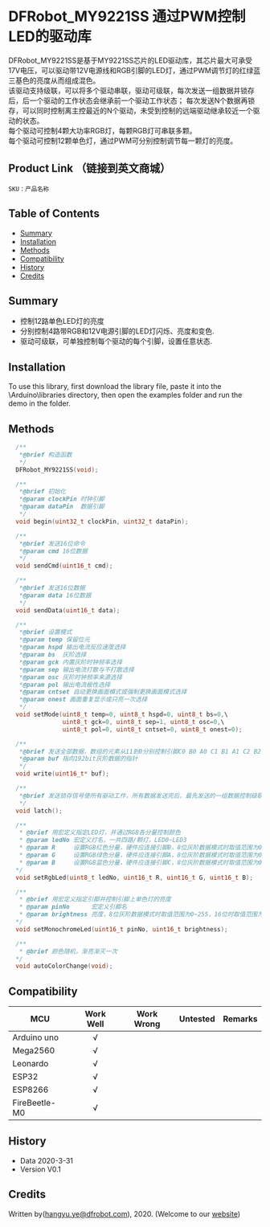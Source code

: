 # DFRobot_MY9221SS 通过PWM控制LED的驱动库
DFRobot_MY9221SS是基于MY9221SS芯片的LED驱动库，其芯片最大可承受17V电压，可以驱动带12V电源线和RGB引脚的LED灯，通过PWM调节灯的红绿蓝三基色的亮度从而组成混色。<br>
该驱动支持级联，可以将多个驱动串联，驱动可级联，每次发送一组数据并锁存后，后一个驱动的工作状态会继承前一个驱动工作状态；
每次发送N个数据再锁存，可以同时控制离主控最近的N个驱动，未受到控制的远端驱动继承较近一个驱动的状态。<br>
每个驱动可控制4颗大功率RGB灯，每颗RGB灯可串联多颗。<br>
每个驱动可控制12颗单色灯，通过PWM可分别控制调节每一颗灯的亮度。  <br>




## Product Link （链接到英文商城）
    SKU：产品名称
   
## Table of Contents

* [Summary](#summary)
* [Installation](#installation)
* [Methods](#methods)
* [Compatibility](#compatibility)
* [History](#history)
* [Credits](#credits)

## Summary

* 控制12路单色LED灯的亮度 <br>
* 分别控制4路带RGB和12V电源引脚的LED灯闪烁、亮度和变色. <br>
* 驱动可级联，可单独控制每个驱动的每个引脚，设置任意状态. <br>

## Installation

To use this library, first download the library file, paste it into the \Arduino\libraries directory, then open the examples folder and run the demo in the folder.

## Methods

```C++
  /**
   *@brief 构造函数
   */
  DFRobot_MY9221SS(void);

  /**
   *@brief 初始化
   *@param clockPin 时钟引脚
   *@param dataPin  数据引脚
   */
  void begin(uint32_t clockPin, uint32_t dataPin);

  /**
   *@brief 发送16位命令
   *@param cmd 16位数据
   */
  void sendCmd(uint16_t cmd);

  /**
   *@brief 发送16位数据
   *@param data 16位数据
   */
  void sendData(uint16_t data);

  /**
   *@brief 设置模式
   *@param temp 保留位元
   *@param hspd 输出电流反应速度选择
   *@param bs  灰阶选择
   *@param gck 内置灰阶时钟频率选择
   *@param sep 输出电流打散与不打散选择
   *@param osc 灰阶时钟频率来源选择
   *@param pol 输出电流极性选择
   *@param cntset 自动更换画面模式或强制更换画面模式选择
   *@param onest 画面重复显示或只亮一次选择
   */
  void setMode(uint8_t temp=0, uint8_t hspd=0, uint8_t bs=0,\
               uint8_t gck=0, uint8_t sep=1, uint8_t osc=0,\
               uint8_t pol=0, uint8_t cntset=0, uint8_t onest=0);

  /**
   *@brief 发送全部数据，数组的元素从11到0分别控制引脚C0 B0 A0 C1 B1 A1 C2 B2 A2 C3 B3 A3
   *@param buf 指向192bit灰阶数据的指针
   */
  void write(uint16_t* buf);

  /**
   *@brief 发送锁存信号使所有驱动工作，所有数据发送完后，最先发送的一组数据控制级联的最远的一个驱动，最后发送的一组数据控制与主控相连的驱动
   */
  void latch();

  /**
   * @brief 用宏定义指定LED灯，并通过RGB各分量控制颜色  
   * @param ledNo 宏定义灯名，一共四路/颗灯，LED0~LED3
   * @param R     设置RGB红色分量，硬件应连接引脚B，8位灰阶数据模式时取值范围为0~255，16位时取值范围为0~65535
   * @param G     设置RGB绿色分量，硬件应连接引脚A，8位灰阶数据模式时取值范围为0~255，16位时取值范围为0~65535
   * @param B     设置RGB蓝色分量，硬件应连接引脚C，8位灰阶数据模式时取值范围为0~255，16位时取值范围为0~65535
  */
  void setRgbLed(uint8_t ledNo, uint16_t R, uint16_t G, uint16_t B);

  /**
   * @brief 用宏定义指定引脚并控制引脚上单色灯的亮度
   * @param pinNo      宏定义引脚名
   * @param brightness 亮度，8位灰阶数据模式时取值范围为0~255，16位时取值范围为0~65535
  */
  void setMonochromeLed(uint16_t pinNo, uint16_t brightness);

  /**
   * @brief 颜色随机，渐亮渐灭一次
  */
  void autoColorChange(void);
```

## Compatibility

MCU                | Work Well    | Work Wrong   | Untested    | Remarks
------------------ | :----------: | :----------: | :---------: | -----
Arduino uno        |      √       |              |             | 
Mega2560        |      √       |              |             | 
Leonardo        |      √       |              |             | 
ESP32        |      √       |              |             | 
ESP8266        |      √       |              |             | 
FireBeetle-M0        |      √       |              |             | 


## History

- Data 2020-3-31
- Version V0.1


## Credits

Written by(hangyu.ye@dfrobot.com), 2020. (Welcome to our [website](https://www.dfrobot.com/))





